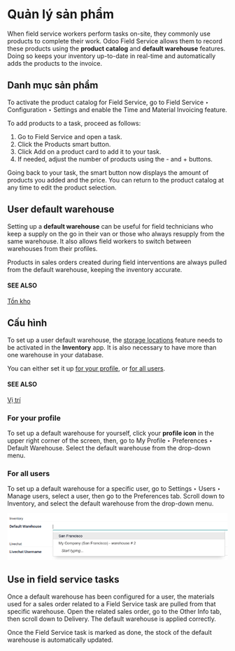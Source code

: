 # Quản lý sản phẩm

When field service workers perform tasks on-site, they commonly use products to complete their work.
Odoo Field Service allows them to record these products using the **product catalog** and **default
warehouse** features. Doing so keeps your inventory up-to-date in real-time and automatically adds
the products to the invoice.

## Danh mục sản phẩm

To activate the product catalog for Field Service, go to Field Service ‣
Configuration ‣ Settings and enable the Time and Material Invoicing feature.

To add products to a task, proceed as follows:

1. Go to Field Service and open a task.
2. Click the Products smart button.
3. Click Add on a product card to add it to your task.
4. If needed, adjust the number of products using the - and + buttons.

Going back to your task, the smart button now displays the amount of products you added and the
price. You can return to the product catalog at any time to edit the product selection.

## User default warehouse

Setting up a **default warehouse** can be useful for field technicians who keep a supply on the go
in their van or those who always resupply from the same warehouse. It also allows field workers to
switch between warehouses from their profiles.

Products in sales orders created during field interventions are always pulled from the default
warehouse, keeping the inventory accurate.

#### SEE ALSO
[Tồn kho](../../inventory_and_mrp/inventory.md)

## Cấu hình

To set up a user default warehouse, the [storage locations](../../inventory_and_mrp/inventory/warehouses_storage/inventory_management/use_locations.md)
feature needs to be activated in the **Inventory** app. It is also necessary to have more than one
warehouse in your database.

You can either set it up [for your profile](#default-warehouse-my-profile), or [for all
users](#default-warehouse-all-users).

#### SEE ALSO
[Vị trí](../../inventory_and_mrp/inventory/warehouses_storage/inventory_management/use_locations.md)

<a id="default-warehouse-my-profile"></a>

### For your profile

To set up a default warehouse for yourself, click your **profile icon** in the upper right corner of
the screen, then, go to My Profile ‣ Preferences ‣ Default Warehouse. Select
the default warehouse from the drop-down menu.

<a id="default-warehouse-all-users"></a>

### For all users

To set up a default warehouse for a specific user, go to Settings ‣ Users ‣
Manage users, select a user, then go to the Preferences tab. Scroll down to
Inventory, and select the default warehouse from the drop-down menu.

![Selection of a default warehouse on a user profile.](../../../.gitbook/assets/user-default.png)

## Use in field service tasks

Once a default warehouse has been configured for a user, the materials used for a sales order
related to a Field Service task are pulled from that specific warehouse. Open the related sales
order, go to the Other Info tab, then scroll down to Delivery. The default
warehouse is applied correctly.

Once the Field Service task is marked as done, the stock of the default warehouse is automatically
updated.
